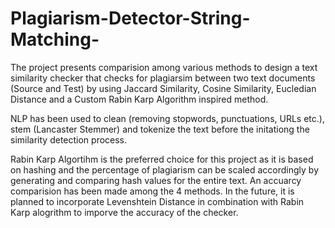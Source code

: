 # Plagiarism-Detector-String-Matching-

The project presents comparision among various methods to design a text similarity checker that checks for plagiarsim between two text documents (Source and Test) by using 
Jaccard Similarity,
Cosine Similarity,
Eucledian Distance and a
Custom Rabin Karp Algorithm inspired method. 

NLP has been used to clean (removing stopwords, punctuations, URLs etc.), stem (Lancaster Stemmer) and tokenize the text before the initationg the similarity detection process.

Rabin Karp Algortihm is the preferred choice for this project as it is based on hashing and the percentage of plagiarism can be scaled accordingly by generating and comparing hash values for the entire text. An accuarcy comparision has been made among the 4 methods.
In the future, it is planned to incorporate Levenshtein Distance in combination with Rabin Karp alogrithm to imporve the accuracy of the checker.
